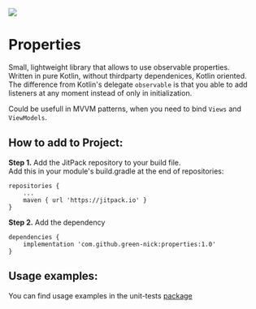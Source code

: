 [![](https://jitpack.io/v/green-nick/properties.svg)](https://jitpack.io/#green-nick/properties)
# Properties
Small, lightweight library that allows to use observable properties.  
Written in pure Kotlin, without thirdparty dependenices, Kotlin oriented.  
The difference from Kotlin's delegate `observable` is that you able to add listeners at any moment instead of only in initialization.

Could be usefull in MVVM patterns, when you need to bind `Views` and `ViewModels`.

## How to add to Project:
**Step 1.** Add the JitPack repository to your build file.  
Add this in your module's build.gradle at the end of repositories:  
```
repositories {
    ...
    maven { url 'https://jitpack.io' }
}
```
**Step 2.** Add the dependency
```
dependencies {
    implementation 'com.github.green-nick:properties:1.0'
}
```
## Usage examples:
You can find usage examples in the unit-tests [package](https://github.com/green-nick/properties/tree/master/src/test/java/com/github/greennick/properties)
